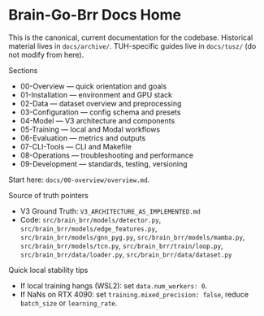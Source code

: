 # Brain-Go-Brr Docs Home

This is the canonical, current documentation for the codebase. Historical material lives in `docs/archive/`. TUH-specific guides live in `docs/tusz/` (do not modify from here).

Sections

- 00-Overview — quick orientation and goals
- 01-Installation — environment and GPU stack
- 02-Data — dataset overview and preprocessing
- 03-Configuration — config schema and presets
- 04-Model — V3 architecture and components
- 05-Training — local and Modal workflows
- 06-Evaluation — metrics and outputs
- 07-CLI-Tools — CLI and Makefile
- 08-Operations — troubleshooting and performance
- 09-Development — standards, testing, versioning

Start here: `docs/00-overview/overview.md`.

Source of truth pointers

- V3 Ground Truth: `V3_ARCHITECTURE_AS_IMPLEMENTED.md`
- Code: `src/brain_brr/models/detector.py`, `src/brain_brr/models/edge_features.py`, `src/brain_brr/models/gnn_pyg.py`, `src/brain_brr/models/mamba.py`, `src/brain_brr/models/tcn.py`, `src/brain_brr/train/loop.py`, `src/brain_brr/data/loader.py`, `src/brain_brr/data/dataset.py`

Quick local stability tips

- If local training hangs (WSL2): set `data.num_workers: 0`.
- If NaNs on RTX 4090: set `training.mixed_precision: false`, reduce `batch_size` or `learning_rate`.
